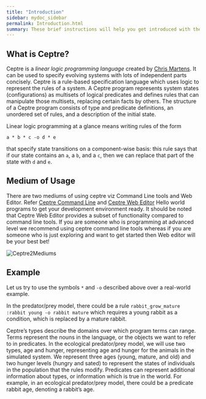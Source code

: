 ```yaml
---
title: "Introduction"
sidebar: mydoc_sidebar
permalink: Introduction.html
summary: These brief instructions will help you get introduced with the ceptre. The other topics in this website will help you to go deep down on specific areas.
---
```


## What is Ceptre?

Ceptre is a *linear logic programming language* created by [Chris
Martens](https://sites.google.com/ncsu.edu/cmartens). It can be used to specify evolving
systems with lots of independent parts concisely. Ceptre is a rule-based specification language which uses
logic to represent the rules of a system. A Ceptre program
represents system states (configurations) as multisets of logical
predicates and defines rules that can manipulate those multisets,
replacing certain facts by others. The structure of a Ceptre
program consists of type and predicate definitions, an unordered
set of rules, and a description of the initial state.

Linear logic programming at a glance means writing rules of the form

```
a * b * c -o d * e
```

that specify state transitions on a component-wise basis: this rule says
that if our state contains an `a`, a `b`, and a `c`, then we can replace
that part of the state with `d` and `e`.

## Medium of Usage

There are two mediums of using ceptre viz Command Line tools and Web Editor. Refer [Ceptre Command Line](/CeptreTextBased.html) and [Ceptre Web Editor](/CeptreWebEditor.html) Hello world programs to get your development environment ready. It should be noted that Ceptre Web Editor provides a subset of functionality compared to command line tools. If you are someone who is programming at advanced level we recommend using ceptre command line tools whereas if you are someone who is just exploring and want to get started then Web editor will be your best bet!

![Ceptre2Mediums](https://user-images.githubusercontent.com/42487202/153968077-7cccaa02-4348-48db-b10f-23853f54b7bb.png)

## Example 

Let us try to use the symbols `*` and `-o` described above over a real-world example.

In the predator/prey model, there could be a rule `rabbit_grow_mature :rabbit young -o rabbit mature` which requires a young rabbit as a
condition, which is replaced by a mature rabbit.

Ceptre’s types describe the domains over which program
terms can range. Terms represent the nouns in the language, or
the objects we want to refer to in predicates. In the ecological
predator/prey model, we will use two types, age and hunger,
representing age and hunger for the animals in the simulated
system. We represent three ages (young, mature, and old)
and two hunger levels (hungry and sated) to represent the
states of individuals in the population that the rules modify.
Predicates can represent additional information about types,
or information which is true in the world. For example, in
an ecological predator/prey model, there could be a predicate
rabbit age, denoting a rabbit’s age.

